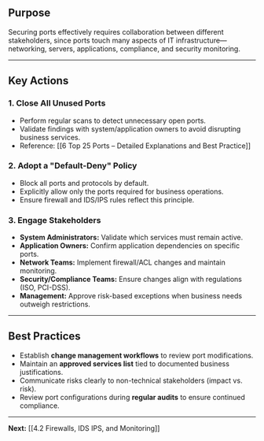 ## Purpose
Securing ports effectively requires collaboration between different stakeholders, since ports touch many aspects of IT infrastructure—networking, servers, applications, compliance, and security monitoring.  

---

## Key Actions

### 1. Close All Unused Ports
- Perform regular scans to detect unnecessary open ports.  
- Validate findings with system/application owners to avoid disrupting business services.  
- Reference: [[6 Top 25 Ports – Detailed Explanations and Best Practice]]

### 2. Adopt a "Default-Deny" Policy
- Block all ports and protocols by default.  
- Explicitly allow only the ports required for business operations.  
- Ensure firewall and IDS/IPS rules reflect this principle.  

### 3. Engage Stakeholders
- **System Administrators:** Validate which services must remain active.  
- **Application Owners:** Confirm application dependencies on specific ports.  
- **Network Teams:** Implement firewall/ACL changes and maintain monitoring.  
- **Security/Compliance Teams:** Ensure changes align with regulations (ISO, PCI-DSS).  
- **Management:** Approve risk-based exceptions when business needs outweigh restrictions.  

---

## Best Practices
- Establish **change management workflows** to review port modifications.  
- Maintain an **approved services list** tied to documented business justifications.  
- Communicate risks clearly to non-technical stakeholders (impact vs. risk).  
- Review port configurations during **regular audits** to ensure continued compliance.  

---

**Next:** [[4.2 Firewalls, IDS IPS, and Monitoring]]